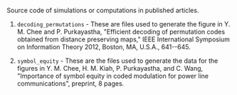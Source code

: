 Source code of simulations or computations in published articles.

1. `decoding_permutations` - These are files used to generate the figure in
    Y. M. Chee and P. Purkayastha, "Efficient decoding of permutation codes
    obtained from distance preserving maps," IEEE International Symposium on
    Information Theory 2012, Boston, MA, U.S.A., 641--645.

2. `symbol_equity` - These are the files used to generate the data for the
   figures in Y. M. Chee, H. M. Kiah, P. Purkayastha, and C. Wang,
   "Importance of symbol equity in coded modulation for power line
   communications", preprint, 8 pages.

